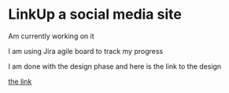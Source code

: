 # LinkUp a social media site

Am currently working on it

I am using Jira agile board to track my progress

I am done with the design phase and here is the link to the design

[the link](https://www.figma.com/file/p0H3Oj2V6JOiFssjnJuw27/LinkUp?type=design&node-id=0-1&mode=design&t=8fVETqxyaPdMOsrY-0)